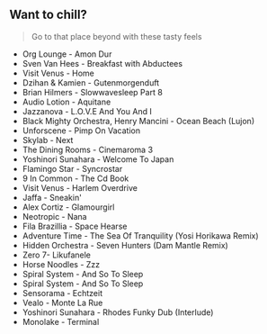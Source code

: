 Want to chill? 
-------------------------------------------------------------
> Go to that place beyond with these tasty feels
- Org Lounge - Amon Dur
- Sven Van Hees - Breakfast with Abductees
- Visit Venus - Home
- Dzihan & Kamien - Gutenmorgenduft
- Brian Hilmers - Slowwavesleep Part 8
- Audio Lotion - Aquitane
- Jazzanova - L.O.V.E And You And I
- Black Mighty Orchestra, Henry Mancini - Ocean Beach (Lujon)
- Unforscene - Pimp On Vacation
- Skylab - Next
- The Dining Rooms - Cinemaroma 3
- Yoshinori Sunahara - Welcome To Japan
- Flamingo Star - Syncrostar
- 9 In Common - The Cd Book
- Visit Venus - Harlem Overdrive
- Jaffa - Sneakin'
- Alex Cortiz - Glamourgirl
- Neotropic - Nana
- Fila Brazillia - Space Hearse
- Adventure Time - The Sea Of Tranquility (Yosi Horikawa Remix)
- Hidden Orchestra - Seven Hunters (Dam Mantle Remix)
- Zero 7- Likufanele
- Horse Noodles - Zzz
- Spiral System - And So To Sleep
- Spiral System - And So To Sleep
- Sensorama - Echtzeit
- Vealo - Monte La Rue
- Yoshinori Sunahara - Rhodes Funky Dub (Interlude)
- Monolake - Terminal

